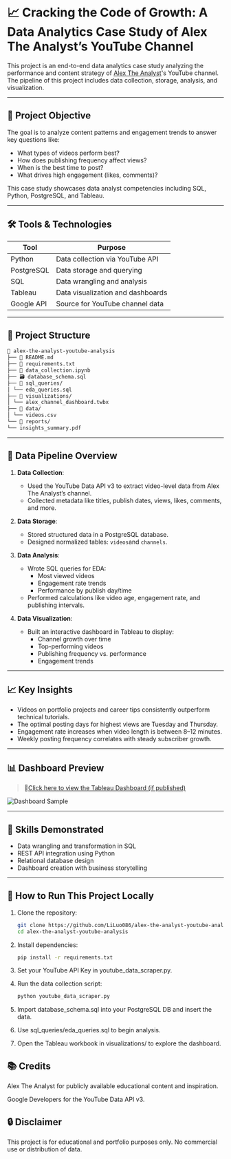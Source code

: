# 📈 **Cracking the Code of Growth: A Data Analytics Case Study of Alex The Analyst’s YouTube Channel**

This project is an end-to-end data analytics case study analyzing the performance and content strategy of [Alex The Analyst](https://www.youtube.com/c/AlexTheAnalyst)'s YouTube channel. The pipeline of this project includes data collection, storage, analysis, and visualization.

---

## 🎯 Project Objective

The goal is to analyze content patterns and engagement trends to answer key questions like:

- What types of videos perform best?
- How does publishing frequency affect views?
- When is the best time to post?
- What drives high engagement (likes, comments)?

This case study showcases data analyst competencies including SQL, Python, PostgreSQL, and Tableau.

---

## 🛠️ Tools & Technologies

| Tool         | Purpose                             |
|--------------|-------------------------------------|
| Python       | Data collection via YouTube API     |
| PostgreSQL   | Data storage and querying           |
| SQL          | Data wrangling and analysis         |
| Tableau      | Data visualization and dashboards   |
| Google API   | Source for YouTube channel data     |

---

## 📁 Project Structure

```bash
📂 alex-the-analyst-youtube-analysis
├── 📄 README.md
├── 📜 requirements.txt  
├── 🐍 data_collection.ipynb
├── 🗃️ database_schema.sql
├── 📂 sql_queries/
│ └── eda_queries.sql
├── 📂 visualizations/
│ └── alex_channel_dashboard.twbx
├── 📂 data/
│ └── videos.csv
└── 📂 reports/
└── insights_summary.pdf
```

---

## 🔄 Data Pipeline Overview

1. **Data Collection**:  
   - Used the YouTube Data API v3 to extract video-level data from Alex The Analyst’s channel.
   - Collected metadata like titles, publish dates, views, likes, comments, and more.

2. **Data Storage**:  
   - Stored structured data in a PostgreSQL database.
   - Designed normalized tables: `videos`and `channels`.
3. **Data Analysis**:  
   - Wrote SQL queries for EDA:
     - Most viewed videos
     - Engagement rate trends
     - Performance by publish day/time
   - Performed calculations like video age, engagement rate, and publishing intervals.

4. **Data Visualization**:  
   - Built an interactive dashboard in Tableau to display:
     - Channel growth over time
     - Top-performing videos
     - Publishing frequency vs. performance
     - Engagement trends

---

## 📈 Key Insights

- Videos on portfolio projects and career tips consistently outperform technical tutorials.
- The optimal posting days for highest views are Tuesday and Thursday.
- Engagement rate increases when video length is between 8–12 minutes.
- Weekly posting frequency correlates with steady subscriber growth.

---

## 📊 Dashboard Preview

> 📍[Click here to view the Tableau Dashboard (if published)](https://public.tableau.com/)

![Dashboard Sample](visualizations/dashboard_screenshot.png)

---

## 🧠 Skills Demonstrated

- Data wrangling and transformation in SQL
- REST API integration using Python
- Relational database design
- Dashboard creation with business storytelling

---

## 📌 How to Run This Project Locally

1. Clone the repository:

   ```bash
   git clone https://github.com/LiLuo086/alex-the-analyst-youtube-analysis.git
   cd alex-the-analyst-youtube-analysis
   ```

2. Install dependencies:

   ```bash
   pip install -r requirements.txt
   ```

3. Set your YouTube API Key in youtube_data_scraper.py.

4. Run the data collection script:

   ```bash
   python youtube_data_scraper.py
   ```

5. Import database_schema.sql into your PostgreSQL DB and insert the data.

6. Use sql_queries/eda_queries.sql to begin analysis.

7. Open the Tableau workbook in visualizations/ to explore the dashboard.

## 📚 Credits

Alex The Analyst for publicly available educational content and inspiration.

Google Developers for the YouTube Data API v3.

## 🔒 Disclaimer

This project is for educational and portfolio purposes only. No commercial use or distribution of data.
